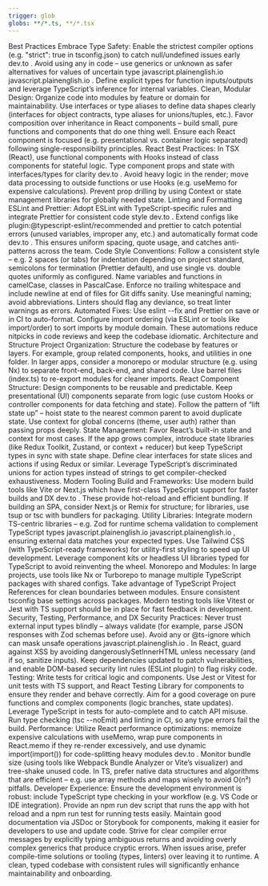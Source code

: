 ```yaml
---
trigger: glob
globs: **/*.ts, **/*.tsx
---
```


Best Practices Embrace Type Safety: Enable the strictest compiler options (e.g. "strict": true in
tsconfig.json) to catch null/undefined issues early dev.to . Avoid using any in code – use generics
or unknown as safer alternatives for values of uncertain type javascript.plainenglish.io
javascript.plainenglish.io . Define explicit types for function inputs/outputs and leverage
TypeScript’s inference for internal variables. Clean, Modular Design: Organize code into modules by
feature or domain for maintainability. Use interfaces or type aliases to define data shapes clearly
(interfaces for object contracts, type aliases for unions/tuples, etc.). Favor composition over
inheritance in React components – build small, pure functions and components that do one thing well.
Ensure each React component is focused (e.g. presentational vs. container logic separated) following
single-responsibility principles. React Best Practices: In TSX (React), use functional components
with Hooks instead of class components for stateful logic. Type component props and state with
interfaces/types for clarity dev.to . Avoid heavy logic in the render; move data processing to
outside functions or use Hooks (e.g. useMemo for expensive calculations). Prevent prop drilling by
using Context or state management libraries for globally needed state. Linting and Formatting ESLint
and Prettier: Adopt ESLint with TypeScript-specific rules and integrate Prettier for consistent code
style dev.to . Extend configs like plugin:@typescript-eslint/recommended and prettier to catch
potential errors (unused variables, improper any, etc.) and automatically format code dev.to . This
ensures uniform spacing, quote usage, and catches anti-patterns across the team. Code Style
Conventions: Follow a consistent style – e.g. 2 spaces (or tabs) for indentation depending on
project standard, semicolons for termination (Prettier default), and use single vs. double quotes
uniformly as configured. Name variables and functions in camelCase, classes in PascalCase. Enforce
no trailing whitespace and include newline at end of files for Git diffs sanity. Use meaningful
naming; avoid abbreviations. Linters should flag any deviance, so treat linter warnings as errors.
Automated Fixes: Use eslint --fix and Prettier on save or in CI to auto-format. Configure import
ordering (via ESLint or tools like import/order) to sort imports by module domain. These automations
reduce nitpicks in code reviews and keep the codebase idiomatic. Architecture and Structure Project
Organization: Structure the codebase by features or layers. For example, group related components,
hooks, and utilities in one folder. In larger apps, consider a monorepo or modular structure (e.g.
using Nx) to separate front-end, back-end, and shared code. Use barrel files (index.ts) to re-export
modules for cleaner imports. React Component Structure: Design components to be reusable and
predictable. Keep presentational (UI) components separate from logic (use custom Hooks or controller
components for data fetching and state). Follow the pattern of “lift state up” – hoist state to the
nearest common parent to avoid duplicate state. Use context for global concerns (theme, user auth)
rather than passing props deeply. State Management: Favor React’s built-in state and context for
most cases. If the app grows complex, introduce state libraries (like Redux Toolkit, Zustand, or
context + reducer) but keep TypeScript types in sync with state shape. Define clear interfaces for
state slices and actions if using Redux or similar. Leverage TypeScript’s discriminated unions for
action types instead of strings to get compiler-checked exhaustiveness. Modern Tooling Build and
Frameworks: Use modern build tools like Vite or Next.js which have first-class TypeScript support
for faster builds and DX dev.to . These provide hot-reload and efficient bundling. If building an
SPA, consider Next.js or Remix for structure; for libraries, use tsup or tsc with bundlers for
packaging. Utility Libraries: Integrate modern TS-centric libraries – e.g. Zod for runtime schema
validation to complement TypeScript types javascript.plainenglish.io javascript.plainenglish.io ,
ensuring external data matches your expected types. Use Tailwind CSS (with TypeScript-ready
frameworks) for utility-first styling to speed up UI development. Leverage component kits or
headless UI libraries typed for TypeScript to avoid reinventing the wheel. Monorepo and Modules: In
large projects, use tools like Nx or Turborepo to manage multiple TypeScript packages with shared
configs. Take advantage of TypeScript Project References for clean boundaries between modules.
Ensure consistent tsconfig base settings across packages. Modern testing tools like Vitest or Jest
with TS support should be in place for fast feedback in development. Security, Testing, Performance,
and DX Security Practices: Never trust external input types blindly – always validate (for example,
parse JSON responses with Zod schemas before use). Avoid any or @ts-ignore which can mask unsafe
operations javascript.plainenglish.io . In React, guard against XSS by avoiding
dangerouslySetInnerHTML unless necessary (and if so, sanitize inputs). Keep dependencies updated to
patch vulnerabilities, and enable DOM-based security lint rules (ESLint plugin) to flag risky code.
Testing: Write tests for critical logic and components. Use Jest or Vitest for unit tests with TS
support, and React Testing Library for components to ensure they render and behave correctly. Aim
for a good coverage on pure functions and complex components (logic branches, state updates).
Leverage TypeScript in tests for auto-complete and to catch API misuse. Run type checking (tsc
--noEmit) and linting in CI, so any type errors fail the build. Performance: Utilize React
performance optimizations: memoize expensive calculations with useMemo, wrap pure components in
React.memo if they re-render excessively, and use dynamic import(import()) for code-splitting heavy
modules dev.to . Monitor bundle size (using tools like Webpack Bundle Analyzer or Vite’s visualizer)
and tree-shake unused code. In TS, prefer native data structures and algorithms that are efficient –
e.g. use array methods and maps wisely to avoid O(n²) pitfalls. Developer Experience: Ensure the
development environment is robust: include TypeScript type checking in your workflow (e.g. VS Code
or IDE integration). Provide an npm run dev script that runs the app with hot reload and a npm run
test for running tests easily. Maintain good documentation via JSDoc or Storybook for components,
making it easier for developers to use and update code. Strive for clear compiler error messages by
explicitly typing ambiguous returns and avoiding overly complex generics that produce cryptic
errors. When issues arise, prefer compile-time solutions or tooling (types, linters) over leaving it
to runtime. A clean, typed codebase with consistent rules will significantly enhance maintainability
and onboarding.

